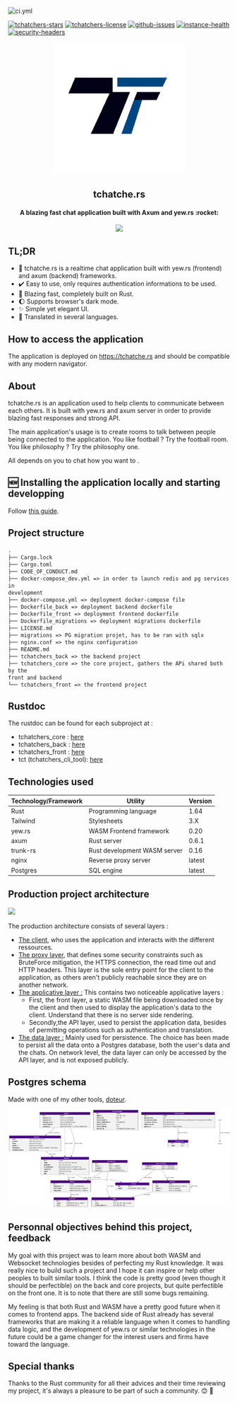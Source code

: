 ![ci.yml](https://img.shields.io/github/actions/workflow/status/nag763/tchatchers/ci.yml)

[![tchatchers-stars](https://img.shields.io/github/stars/nag763/tchatchers?style=social)](https://github.com/nag763/tchatchers/stargazers)
[![tchatchers-license](https://img.shields.io/github/license/nag763/tchatchers)](https://raw.githubusercontent.com/nag763/tchatchers/main/LICENSE.MD)
[![github-issues](https://img.shields.io/github/issues/nag763/tchatchers)](https://github.com/nag763/tchatchers/issues)
[![instance-health](https://img.shields.io/website?down_color=red&down_message=down&label=public%20instance&up_color=green&up_message=up&url=https%3A%2F%2Ftchatche.rs)](https://tchatche.rs)
[![security-headers](https://img.shields.io/security-headers?url=https%3A%2F%2Ftchatche.rs)](https://securityheaders.com/?q=tchatche.rs&followRedirects=on)

<p align="center"><img height="300" src="https://raw.githubusercontent.com/nag763/tchatchers/main/.github/gh_logo.png"></img></p>

<h2 align="center">tchatche.rs</h2>
<h4 align="center">A blazing fast chat application built with Axum and yew.rs :rocket:</h4>

<p align="center"><img src="https://raw.githubusercontent.com/nag763/tchatchers/main/.github/app_screens.png"></img></p>

## TL;DR

* :speech_balloon: tchatche.rs is a realtime chat application built with yew.rs (frontend) and axum (backend) frameworks.
* :heavy_check_mark: Easy to use, only requires authentication informations to be used.
* :rocket: Blazing fast, completely built on Rust.
* :moon: Supports browser's dark mode.
* :sparkles: Simple yet elegant UI.
* :book: Translated in several languages.

## How to access the application

The application is deployed on https://tchatche.rs and should be compatible with any modern navigator.

## About

tchatche.rs is an application used to help clients to communicate between each others. It is built with yew.rs and axum server in order to provide blazing fast responses and strong API.

The main application's usage is to create rooms to talk between people being connected to the application. You like football ? Try the football room. You like philosophy ? Try the philosophy one.

All depends on you to chat how you want to .

## :new: Installing the application locally and starting developping

Follow [this guide](./SETUP.md). 

## Project structure

```
.
├── Cargo.lock
├── Cargo.toml
├── CODE_OF_CONDUCT.md
├── docker-compose_dev.yml => in order to launch redis and pg services in
development
├── docker-compose.yml => deployment docker-compose file
├── Dockerfile_back => deployment backend dockerfile
├── Dockerfile_front => deployment frontend dockerfile
├── Dockerfile_migrations => deployment migrations dockerfile
├── LICENSE.md
├── migrations => PG migration projet, has to be ran with sqlx
├── nginx.conf => the nginx configuration
├── README.md
├── tchatchers_back => the backend project
├── tchatchers_core => the core project, gathers the APi shared both by the
front and backend
└── tchatchers_front => the frontend project
```

## Rustdoc

The rustdoc can be found for each subproject at :

- tchatchers_core : [here](https://tchatche.rs/doc/tchatchers_core/) 
- tchatchers_back : [here](https://tchatche.rs/doc/tchatchers_back/)
- tchatchers_front : [here](https://tchatche.rs/doc/tchatchers_front/)
- tct (tchatchers_cli_tool): [here](https://tchatche.rs/doc/tct/)

## Technologies used

|Technology/Framework|Utility                     |Version|
|--------------------|----------------------------|-------|
|Rust                |Programming language        |1.64   |
|Tailwind            |Stylesheets                 |3.X    |
|yew.rs              |WASM Frontend framework     |0.20   |
|axum                |Rust server                 |0.6.1  |
|trunk-rs            |Rust development WASM server|0.16   |
|nginx               |Reverse proxy server        |latest |
|Postgres            |SQL engine                  |latest |

## Production project architecture

![](https://raw.githubusercontent.com/nag763/tchatchers/17a4e86adb1c26259c3890e3303d6a67d3dd70df/.github/application_schema.jpg)

The production architecture consists of several layers :
* <u>The client</u>, who uses the application and interacts with the different ressources.
* <u>The proxy layer</u>, that defines some security constraints such as BruteForce mitigation, the HTTPS connection, the read time out and HTTP headers. This layer is the sole entry point for the client to the application, as others aren't publicly reachable since they are on another network.
* <u>The applicative layer :</u> This contains two noticeable applicative layers :
    - First, the front layer, a static WASM file being downloaded once by the client and then used to display the application's data to the client. Understand that there is no server side rendering.
    - Secondly,the API layer, used to persist the application data, besides of permitting operations such as authentication and translation.
* <u>The data layer :</u> Mainly used for persistence. The choice has been made to persist all the data onto a Postgres database, both the user's data and the chats. On network level, the data layer can only be accessed by the API layer, and is not exposed publicly.


## Postgres schema

Made with one of my other tools, [doteur](https://github.com/nag763/doteur).

![img](https://raw.githubusercontent.com/nag763/tchatchers/main/.github/schema.jpeg)

## Personnal objectives behind this project, feedback

My goal with this project was to learn more about both WASM and Websocket technologies besides of perfecting my Rust knowledge. It was really nice to build such a project and I hope it can inspire or help other peoples to built similar tools. I think the code is pretty good (even though it should be perfectible) on the back and core projects, but quite perfectible on the front one. It is to note that there are still some bugs remaining.

My feeling is that both Rust and WASM have a pretty good future when it comes to frontend apps. The backend side of Rust already has several frameworks that are making it a reliable language when it comes to handling data logic, and the development of yew.rs or similar technologies in the future could be a game changer for the interest users and firms have toward the language. 

## Special thanks

Thanks to the Rust community for all their advices and their time reviewing my project, it's always a pleasure to be part of such a community. :blush: :crab:
